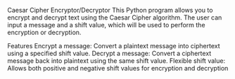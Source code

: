 Caesar Cipher Encryptor/Decryptor
This Python program allows you to encrypt and decrypt text using the Caesar Cipher algorithm. The user can input a message and a shift value, which will be used to perform the encryption or decryption.

Features
Encrypt a message: Convert a plaintext message into ciphertext using a specified shift value.
Decrypt a message: Convert a ciphertext message back into plaintext using the same shift value.
Flexible shift value: Allows both positive and negative shift values for encryption and decryption
